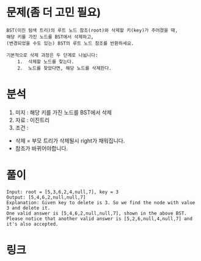 # 문제(좀 더 고민 필요)
~~~text
BST(이진 탐색 트리)의 루트 노드 참조(root)와 삭제할 키(key)가 주어졌을 때,
해당 키를 가진 노드를 BST에서 삭제하고,
(변경되었을 수도 있는) BST의 루트 노드 참조를 반환하세요.

기본적으로 삭제 과정은 두 단계로 나뉩니다:
	1.	삭제할 노드를 찾는다.
	2.	노드를 찾았다면, 해당 노드를 삭제한다.
~~~

# 분석 
1. 미지 : 해당 키를 가진 노드를 BST에서 삭제
2. 자료 : 이진트리
3. 조건 : 
- 삭제 = 부모 트리가 삭제될시 right가 채워집니다.
- 참조가 바뀌어야합니다. 

# 풀이 
~~~text
Input: root = [5,3,6,2,4,null,7], key = 3
Output: [5,4,6,2,null,null,7]
Explanation: Given key to delete is 3. So we find the node with value 3 and delete it.
One valid answer is [5,4,6,2,null,null,7], shown in the above BST.
Please notice that another valid answer is [5,2,6,null,4,null,7] and it's also accepted.
~~~


# 링크 
